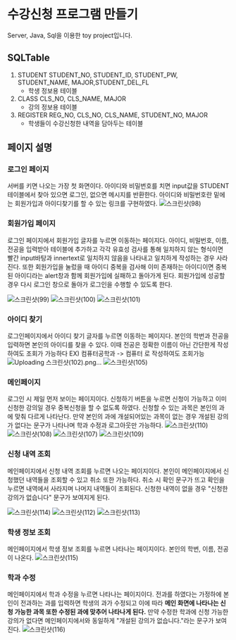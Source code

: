 # 수강신청 프로그램 만들기 
Server, Java, Sql을 이용한 toy project입니다.

## SQLTable
1. STUDENT
   STUDENT_NO, STUDENT_ID, STUDENT_PW, STUDENT_NAME, MAJOR,STUDENT_DEL_FL
   - 학생 정보용 테이블
2. CLASS
    CLS_NO, CLS_NAME, MAJOR
   - 강의 정보용 테이블
3. REGISTER
   REG_NO, CLS_NO, CLS_NAME, STUDENT_NO, MAJOR
   - 학생들이 수강신청한 내역을 담아두는 테이블
     
## 페이지 설명
### 로그인 페이지
서버를 키면 나오는 가장 첫 화면이다.
아이디와 비밀번호를 치면 input값을 STUDENT 테이블에서 찾아 있으면 로그인, 없으면 메시지를 반환한다.
아이디와 비밀번호란 밑에는 회원가입과 아이디찾기를 할 수 있는 링크를 구현하였다.
![스크린샷(98)](https://github.com/hyunsoda/CourseRegisterProgram/assets/145172657/90e353dc-42f0-4fd4-939c-1db2fe72038a)


### 회원가입 페이지
로그인 페이지에서 회원가입 글자를 누르면 이동하는 페이지다.
아이디, 비밀번호, 이름, 전공을 입력받아 테이블에 추가하고 각각 유효성 검사를 통해 일치하지 않는 형식이면 빨간 input바탕과 innertext로 일치하지 않음을 나타내고 일치하게 작성하는 경우 사라진다.
또한 회원가입을 눌렀을 때 아이디 중복을 검사해 이미 존재하는 아이디이면 중복된 아이디라는 alert창과 함께 회원가입에 실패하고 돌아가게 된다.
회원가입에 성공할 경우 다시 로그인 창으로 돌아가 로그인을 수행할 수 있도록 한다.


![스크린샷(99)](https://github.com/hyunsoda/CourseRegisterProgram/assets/145172657/c7e18a95-9b12-422f-b0b9-aac1f3967b15)
![스크린샷(100)](https://github.com/hyunsoda/CourseRegisterProgram/assets/145172657/ce6eaa1f-5cdb-4bf2-8cce-6a3624cd89da)
![스크린샷(101)](https://github.com/hyunsoda/CourseRegisterProgram/assets/145172657/394a2ac6-7d8e-4dfd-a60c-17a3b123530d)

### 아이디 찾기
로그인페이지에서 아이디 찾기 글자를 누르면 이동하는 페이지다.
본인의 학번과 전공을 입력하면 본인의 아이디를 찾을 수 있다.
이때 전공은 정확한 이름이 아닌 간단한게 작성하여도 조회가 가능하다
EX) 컴퓨터공학과  -> 컴퓨터 로 작성하여도 조회가능
![Uploading 스크린샷(102).png…]()
![스크린샷(105)](https://github.com/hyunsoda/CourseRegisterProgram/assets/145172657/c53d31a6-d73a-484b-bf53-7050177588c7)

### 메인페이지
로그인 시 제일 먼저 보이는 페이지이다.
신청하기 버튼을 누르면 신청이 가능하고 이미 신청한 강의일 경우 중복신청을 할 수 없도록 하였다.
신청할 수 있는 과목은 본인의 과에 맞춰 다르게 나타난다.
만약 본인의 과에 개설되어있는 과목이 없는 경우 개설된 강의가 없다는 문구가 나타나며 학과 수정과 로그아웃만 가능하다.
![스크린샷(110)](https://github.com/hyunsoda/CourseRegisterProgram/assets/145172657/e6f71fb4-80ac-4a6b-83b9-d169b9545b74)
![스크린샷(108)](https://github.com/hyunsoda/CourseRegisterProgram/assets/145172657/db704c7d-586f-402f-9eb0-f770a59e5fe0)
![스크린샷(107)](https://github.com/hyunsoda/CourseRegisterProgram/assets/145172657/b33f9607-f933-4948-bed8-3f8eb619aeb3)
![스크린샷(109)](https://github.com/hyunsoda/CourseRegisterProgram/assets/145172657/8a20d97a-aa2a-473a-acba-6ced5ce301ad)

### 신청 내역 조회
메인페이지에서 신청 내역 조회를 누르면 나오는 페이지이다. 
본인이 메인페이지에서 신청했던 내역들을 조회할 수 있고 취소 또한 가능하다.
취소 시 확인 문구가 뜨고 확인을 누르면 내역에서 사라지며 나머지 내역들이 조회된다.
신청한 내역이 없을 경우 "신청한 강의가 없습니다" 문구가 보여지게 된다.

![스크린샷(114)](https://github.com/hyunsoda/CourseRegisterProgram/assets/145172657/2408884b-99a7-44f0-bc16-f28792a00a37)
![스크린샷(112)](https://github.com/hyunsoda/CourseRegisterProgram/assets/145172657/bc02e735-2dc5-45a2-a44a-a174ea5ea4bb)
![스크린샷(113)](https://github.com/hyunsoda/CourseRegisterProgram/assets/145172657/8210c172-e56d-4058-b811-098e44d20c77)

### 학생 정보 조회
메인페이지에서 학생 정보 조회를 누르면 나타나는 페이지이다.
본인의 학번, 이름, 전공이 나온다.
![스크린샷(115)](https://github.com/hyunsoda/CourseRegisterProgram/assets/145172657/8d06dbd6-3ae6-4074-bc73-98f7d729ee14)

### 학과 수정
메인페이지에서 학과 수정을 누르면 나타나는 페이지이다.
전과를 하였다는 가정하에 본인이 전과하는 과를 입력하면 학생의 과가 수정되고 이에 따라 <b>메인 화면에 나타나는 신청 가능한 과목 또한 수정된 과에 맞추어 나타나게 된다.</b>
만약 수정한 학과에 신청 가능한 강의가 없다면 메인페이지에서와 동일하게 "개설된 강의가 없습니다."라는 문구가 보여진다.
![스크린샷(116)](https://github.com/hyunsoda/CourseRegisterProgram/assets/145172657/370280d6-59e9-472a-81ea-1401b2141bf4)






